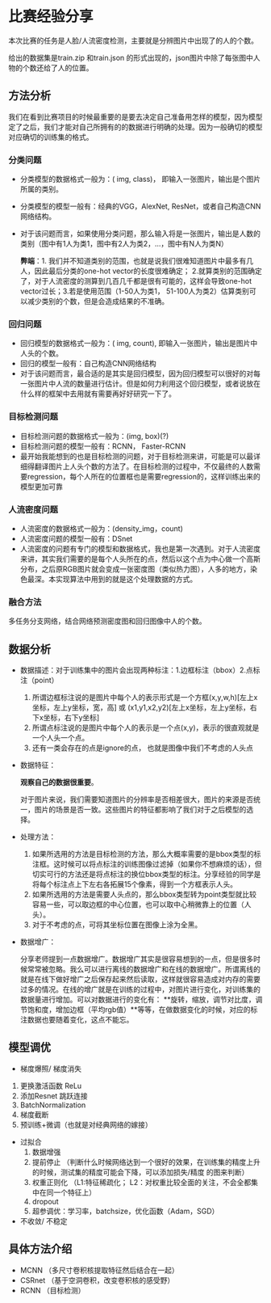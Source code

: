 # 比赛经验分享

本次比赛的任务是人脸/人流密度检测，主要就是分辨图片中出现了的人的个数。

给出的数据集是train.zip 和train.json 的形式出现的，json图片中除了每张图中人物的个数还给了人的位置。

## 方法分析

我们在看到比赛项目的时候最重要的是要去决定自己准备用怎样的模型，因为模型定了之后，我们才能对自己所拥有的的数据进行明确的处理。因为一般确切的模型对应确切的训练集的格式。

### 分类问题

- 分类模型的数据格式一般为：( img, class)， 即输入一张图片，输出是个图片所属的类别。

- 分类模型的模型一般有：经典的VGG，AlexNet, ResNet，或者自己构造CNN网络结构。

- 对于该问题而言，如果使用分类问题，那么输入将是一张图片，输出是人数的类别（图中有1人为类1，图中有2人为类2，...，图中有N人为类N）

  **弊端**：1. 我们并不知道类别的范围，也就是说我们很难知道图片中最多有几人，因此最后分类的one-hot vector的长度很难确定； 2.就算类别的范围确定了，对于人流密度的测算到几百几千都是很有可能的，这样会导致one-hot vector过长；3.若是使用范围（1-50人为类1， 51-100人为类2）估算类别可以减少类别的个数，但是会造成结果的不准确。

### 回归问题

- 回归模型的数据格式一般为：( img, count), 即输入一张图片，输出是图片中人头的个数。
- 回归的模型一般有：自己构造CNN网络结构
- 对于该问题而言，最合适的是其实是回归模型，因为回归模型可以很好的对每一张图片中人流的数量进行估计。但是如何力利用这个回归模型，或者说放在什么样的框架中去用就有需要再好好研究一下了。

### 目标检测问题

- 目标检测问题的数据格式一般为：(img, box)(?)
- 目标检测问题的模型一般有：RCNN， Faster-RCNN
- 最开始我能想到的也是目标检测的问题，对于目标检测来讲，可能是可以最详细得翻译图片上人头个数的方法了。在目标检测的过程中，不仅最终的人数需要regression，每个人所在的位置框也是需要regression的，这样训练出来的模型更加可靠

### 人流密度问题

- 人流密度的数据格式一般为：(density_img，count)
- 人流密度问题的模型一般有：DSnet
- 人流密度的问题有专门的模型和数据格式，我也是第一次遇到。对于人流密度来讲，其实我们需要的是每个人头所在的点，然后以这个点为中心做一个高斯分布，之后原RGB图片就会变成一张密度图（类似热力图），人多的地方，染色最深。本实现算法中用到的就是这个处理数据的方式。

### 融合方法

多任务分支网络，结合网络预测密度图和回归图像中人的个数。

## 数据分析

- 数据描述：对于训练集中的图片会出现两种标注：1.边框标注（bbox）2.点标注（point）

  1. 所谓边框标注说的是图片中每个人的表示形式是一个方框(x,y,w,h)[左上x坐标，左上y坐标，宽，高] 或 (x1,y1,x2,y2)[左上x坐标，左上y坐标，右下x坐标，右下y坐标]
  2. 所谓点标注说的是图片中每个人的表示是一个点(x,y)，表示的很直观就是一个人头一个点。
  3. 还有一类会存在的点是ignore的点， 也就是图像中我们不考虑的人头点

- 数据特征：

  **观察自己的数据很重要**。

  对于图片来说，我们需要知道图片的分辨率是否相差很大，图片的来源是否统一，图片的场景是否一致。这些图片的特征都影响了我们对于之后模型的选择。

- 处理方法：

  1. 如果所选用的方法是目标检测的方法，那么大概率需要的是bbox类型的标注框。这时候可以将点标注的训练图像过滤掉（如果你不想麻烦的话），但切实可行的方法还是将点标注的换位bbox类型的标注。分享经验的同学是将每个标注点上下左右各拓展15个像素，得到一个方框表示人头。
  2. 如果所选用的方法是需要人头点的，那么bbox类型转为point类型就比较容易一些，可以取边框的中心位置，也可以取中心稍微靠上的位置（人头）。
  3. 对于不考虑的点，可将其坐标位置在图像上涂为全黑。

- 数据增广：

  分享老师提到一点数据增广。数据增广其实是很容易想到的一点，但是很多时候常常被忽略。我么可以进行离线的数据增广和在线的数据增广。所谓离线的就是在线下做好增广之后保存起来然后读取，这样就很容易造成对内存的需要过多的情况。在线的增广就是在训练的过程中，对图片进行变化，对训练集的数据量进行增加。可以对数据进行的变化有： **旋转，缩放，调节对比度，调节饱和度，增加边框（平均rgb值）**等等，在做数据变化的时候，对应的标注数据也要随着变化，这点不能忘。

## 模型调优

-  梯度爆照/ 梯度消失
  1. 更换激活函数 ReLu
  2. 添加Resnet 跳跃连接
  3. BatchNormalization
  4. 梯度截断
  5. 预训练+微调（也就是对经典网络的嫁接）
- 过拟合
  1. 数据增强
  2. 提前停止 （判断什么时候网络达到一个很好的效果，在训练集的精度上升的时候，测试集的精度可能会下降，可以添加损失/精度 的图来判断）
  3. 权重正则化 （L1:特征稀疏化； L2：对权重比较全面的关注，不会全都集中在同一个特征上）
  4. dropout
  5. 超参调优：学习率，batchsize，优化函数（Adam，SGD）
- 不收敛/ 不稳定

## 具体方法介绍

- MCNN （多尺寸卷积核提取特征然后结合在一起）
- CSRnet （基于空洞卷积，改变卷积核的感受野）
- RCNN （目标检测）







